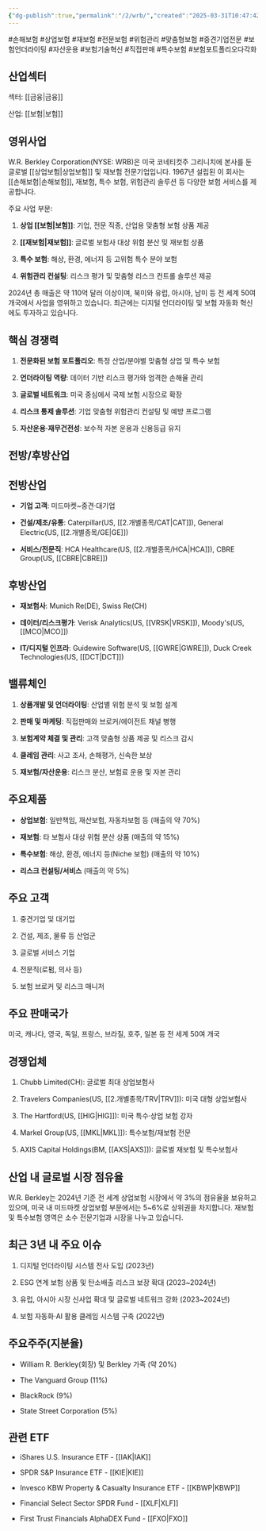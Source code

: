 ```yaml
---
{"dg-publish":true,"permalink":"/2/wrb/","created":"2025-03-31T10:47:42.669+09:00","updated":"2025-07-29T21:37:05.402+09:00"}
---
```


#손해보험 #상업보험 #재보험 #전문보험 #위험관리 #맞춤형보험 #중견기업전문 #보험언더라이팅 #자산운용 #보험기술혁신 #직접판매 #특수보험 #보험포트폴리오다각화

## 산업섹터

섹터: [[금융\|금융]]

산업: [[보험\|보험]]

## 영위사업

W.R. Berkley Corporation(NYSE: WRB)은 미국 코네티컷주 그리니치에 본사를 둔 글로벌 [[상업보험\|상업보험]] 및 재보험 전문기업입니다. 1967년 설립된 이 회사는 [[손해보험\|손해보험]], 재보험, 특수 보험, 위험관리 솔루션 등 다양한 보험 서비스를 제공합니다.

주요 사업 부문:

1. **상업 [[보험\|보험]]**: 기업, 전문 직종, 산업용 맞춤형 보험 상품 제공
    
2. **[[재보험\|재보험]]**: 글로벌 보험사 대상 위험 분산 및 재보험 상품
    
3. **특수 보험**: 해상, 환경, 에너지 등 고위험 특수 분야 보험
    
4. **위험관리 컨설팅**: 리스크 평가 및 맞춤형 리스크 컨트롤 솔루션 제공
    

2024년 총 매출은 약 110억 달러 이상이며, 북미와 유럽, 아시아, 남미 등 전 세계 50여 개국에서 사업을 영위하고 있습니다. 최근에는 디지털 언더라이팅 및 보험 자동화 혁신에도 투자하고 있습니다.

## 핵심 경쟁력

1. **전문화된 보험 포트폴리오**: 특정 산업/분야별 맞춤형 상업 및 특수 보험
    
2. **언더라이팅 역량**: 데이터 기반 리스크 평가와 엄격한 손해율 관리
    
3. **글로벌 네트워크**: 미국 중심에서 국제 보험 시장으로 확장
    
4. **리스크 통제 솔루션**: 기업 맞춤형 위험관리 컨설팅 및 예방 프로그램
    
5. **자산운용·재무건전성**: 보수적 자본 운용과 신용등급 유지
    

## 전방/후방산업

## 전방산업

- **기업 고객**: 미드마켓~중견·대기업
    
- **건설/제조/유통**: Caterpillar(US, [[2.개별종목/CAT\|CAT]]), General Electric(US, [[2.개별종목/GE\|GE]])
    
- **서비스/전문직**: HCA Healthcare(US, [[2.개별종목/HCA\|HCA]]), CBRE Group(US, [[CBRE\|CBRE]])
    

## 후방산업

- **재보험사**: Munich Re(DE), Swiss Re(CH)
    
- **데이터/리스크평가**: Verisk Analytics(US, [[VRSK\|VRSK]]), Moody's(US, [[MCO\|MCO]])
    
- **IT/디지털 인프라**: Guidewire Software(US, [[GWRE\|GWRE]]), Duck Creek Technologies(US, [[DCT\|DCT]])
    

## 밸류체인

1. **상품개발 및 언더라이팅**: 산업별 위험 분석 및 보험 설계
    
2. **판매 및 마케팅**: 직접판매와 브로커/에이전트 채널 병행
    
3. **보험계약 체결 및 관리**: 고객 맞춤형 상품 제공 및 리스크 감시
    
4. **클레임 관리**: 사고 조사, 손해평가, 신속한 보상
    
5. **재보험/자산운용**: 리스크 분산, 보험료 운용 및 자본 관리
    

## 주요제품

- **상업보험**: 일반책임, 재산보험, 자동차보험 등 (매출의 약 70%)
    
- **재보험**: 타 보험사 대상 위험 분산 상품 (매출의 약 15%)
    
- **특수보험**: 해상, 환경, 에너지 등(Niche 보험) (매출의 약 10%)
    
- **리스크 컨설팅/서비스** (매출의 약 5%)
    

## 주요 고객

1. 중견기업 및 대기업
    
2. 건설, 제조, 물류 등 산업군
    
3. 글로벌 서비스 기업
    
4. 전문직(로펌, 의사 등)
    
5. 보험 브로커 및 리스크 매니저
    

## 주요 판매국가

미국, 캐나다, 영국, 독일, 프랑스, 브라질, 호주, 일본 등 전 세계 50여 개국

## 경쟁업체

1. Chubb Limited(CH): 글로벌 최대 상업보험사
    
2. Travelers Companies(US, [[2.개별종목/TRV\|TRV]]): 미국 대형 상업보험사
    
3. The Hartford(US, [[HIG\|HIG]]): 미국 특수·상업 보험 강자
    
4. Markel Group(US, [[MKL\|MKL]]): 특수보험/재보험 전문
    
5. AXIS Capital Holdings(BM, [[AXS\|AXS]]): 글로벌 재보험 및 특수보험사
    

## 산업 내 글로벌 시장 점유율

W.R. Berkley는 2024년 기준 전 세계 상업보험 시장에서 약 3%의 점유율을 보유하고 있으며, 미국 내 미드마켓 상업보험 부문에서는 5~6%로 상위권을 차지합니다. 재보험 및 특수보험 영역은 소수 전문기업과 시장을 나누고 있습니다.

## 최근 3년 내 주요 이슈

1. 디지털 언더라이팅 시스템 전사 도입 (2023년)
    
2. ESG 연계 보험 상품 및 탄소배출 리스크 보장 확대 (2023~2024년)
    
3. 유럽, 아시아 시장 신사업 확대 및 글로벌 네트워크 강화 (2023~2024년)
    
4. 보험 자동화·AI 활용 클레임 시스템 구축 (2022년)
    

## 주요주주(지분율)

- William R. Berkley(회장) 및 Berkley 가족 (약 20%)
    
- The Vanguard Group (11%)
    
- BlackRock (9%)
    
- State Street Corporation (5%)
    

## 관련 ETF

- iShares U.S. Insurance ETF - [[IAK\|IAK]]
    
- SPDR S&P Insurance ETF - [[KIE\|KIE]]
    
- Invesco KBW Property & Casualty Insurance ETF - [[KBWP\|KBWP]]
    
- Financial Select Sector SPDR Fund - [[XLF\|XLF]]
    
- First Trust Financials AlphaDEX Fund - [[FXO\|FXO]]